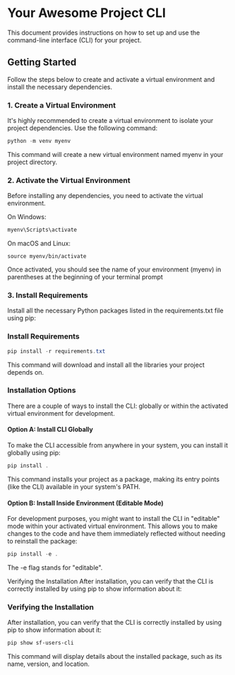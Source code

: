 # Your Awesome Project CLI

This document provides instructions on how to set up and use the command-line interface (CLI) for your project.

## Getting Started

Follow the steps below to create and activate a virtual environment and install the necessary dependencies.

### 1. Create a Virtual Environment

It's highly recommended to create a virtual environment to isolate your project dependencies. Use the following command:

```powershell
python -m venv myenv
```

This command will create a new virtual environment named myenv in your project directory.

### 2. Activate the Virtual Environment

Before installing any dependencies, you need to activate the virtual environment.

On Windows:

```powershell
myenv\Scripts\activate
```

On macOS and Linux:

```shell
source myenv/bin/activate

```

Once activated, you should see the name of your environment (myenv) in parentheses at the beginning of your terminal prompt

### 3. Install Requirements

Install all the necessary Python packages listed in the requirements.txt file using pip:

### Install Requirements

```powershell
pip install -r requirements.txt
```

This command will download and install all the libraries your project depends on.

### Installation Options

There are a couple of ways to install the CLI: globally or within the activated virtual environment for development.

#### Option A: Install CLI Globally

To make the CLI accessible from anywhere in your system, you can install it globally using pip:

```powershell
pip install .
```

This command installs your project as a package, making its entry points (like the CLI) available in your system's PATH.

#### Option B: Install Inside Environment (Editable Mode)

For development purposes, you might want to install the CLI in "editable" mode within your activated virtual environment. This allows you to make changes to the code and have them immediately reflected without needing to reinstall the package:

```powershell
pip install -e .
```

The -e flag stands for "editable".

Verifying the Installation
After installation, you can verify that the CLI is correctly installed by using pip to show information about it:

### Verifying the Installation

After installation, you can verify that the CLI is correctly installed by using pip to show information about it:

```powershell
pip show sf-users-cli
```

This command will display details about the installed package, such as its name, version, and location.
